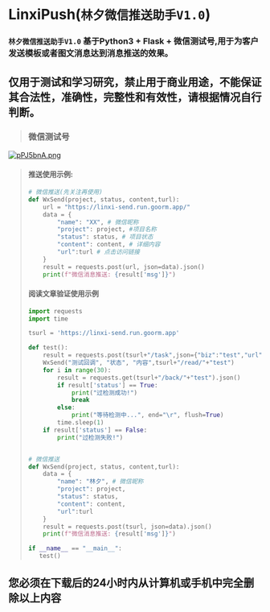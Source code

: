 # LinxiPush(`林夕微信推送助手V1.0`)
### `林夕微信推送助手V1.0` 基于Python3 + Flask + 微信测试号,用于为客户发送模板或者图文消息达到消息推送的效果。
## 仅用于测试和学习研究，禁止用于商业用途，不能保证其合法性，准确性，完整性和有效性，请根据情况自行判断。

> ### 微信测试号
[![pPJ5bnA.png](https://s1.ax1x.com/2023/08/23/pPJ5bnA.png)](https://imgse.com/i/pPJ5bnA)
> #### 推送使用示例:
> ```python
> # 微信推送(先关注再使用)
> def WxSend(project, status, content,turl):
>     url = "https://linxi-send.run.goorm.app/"
>     data = {
>         "name": "XX", # 微信昵称
>         "project": project, #项目名称
>         "status": status, # 项目状态
>         "content": content, # 详细内容
>         "url":turl # 点击访问链接
>     }
>     result = requests.post(url, json=data).json()
>     print(f"微信消息推送: {result['msg']}")
> ```
> #### 阅读文章验证使用示例
> ```python
> import requests
> import time
> 
> tsurl = 'https://linxi-send.run.goorm.app'
> 
> def test():
>     result = requests.post(tsurl+"/task",json={"biz":"test","url":"http://baidu.com"}).json()
>     WxSend("测试回调", "状态", "内容",tsurl+"/read/"+"test")
>     for i in range(30):
>         result = requests.get(tsurl+"/back/"+"test").json()
>         if result['status'] == True:
>             print("过检测成功!")
>             break
>         else:
>             print("等待检测中...", end="\r", flush=True)
>         time.sleep(1)
>     if result['status'] == False:
>         print("过检测失败!")
> 
> 
> # 微信推送
> def WxSend(project, status, content,turl):
>     data = {
>         "name": "林夕", # 微信昵称
>         "project": project,
>         "status": status,
>         "content": content,
>         "url":turl
>     }
>     result = requests.post(tsurl, json=data).json()
>     print(f"微信消息推送: {result['msg']}")
> 
> if __name__ == "__main__":
>    test()
## 您必须在下载后的24小时内从计算机或手机中完全删除以上内容
